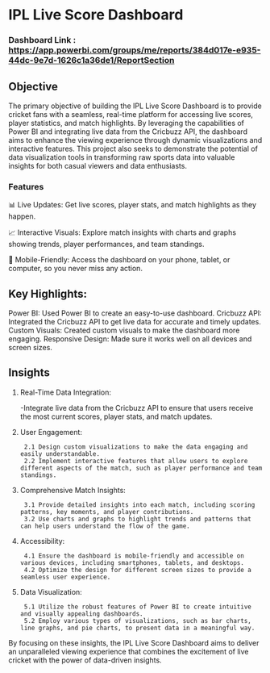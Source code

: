 # IPL Live Score Dashboard

### Dashboard Link : https://app.powerbi.com/groups/me/reports/384d017e-e935-44dc-9e7d-1626c1a36de1/ReportSection

## Objective
The primary objective of building the IPL Live Score Dashboard is to provide cricket fans with a seamless, real-time platform for accessing live scores, player statistics, and match highlights. By leveraging the capabilities of Power BI and integrating live data from the Cricbuzz API, the dashboard aims to enhance the viewing experience through dynamic visualizations and interactive features. This project also seeks to demonstrate the potential of data visualization tools in transforming raw sports data into valuable insights for both casual viewers and data enthusiasts.


### Features

📊 Live Updates: Get live scores, player stats, and match highlights as they happen.

📈 Interactive Visuals: Explore match insights with charts and graphs showing trends, player performances, and team standings.

📱 Mobile-Friendly: Access the dashboard on your phone, tablet, or computer, so you never miss any action.

## Key Highlights:

Power BI: Used Power BI to create an easy-to-use dashboard.
Cricbuzz API: Integrated the Cricbuzz API to get live data for accurate and timely updates.
Custom Visuals: Created custom visuals to make the dashboard more engaging.
Responsive Design: Made sure it works well on all devices and screen sizes.

## Insights

1. Real-Time Data Integration:
   
   -Integrate live data from the Cricbuzz API to ensure that users receive the most current scores, player stats, and match updates.

2. User Engagement:
   
        2.1 Design custom visualizations to make the data engaging and easily understandable.
        2.2 Implement interactive features that allow users to explore different aspects of the match, such as player performance and team standings.


3. Comprehensive Match Insights:
   
        3.1 Provide detailed insights into each match, including scoring patterns, key moments, and player contributions.
        3.2 Use charts and graphs to highlight trends and patterns that can help users understand the flow of the game.



4. Accessibility:
   
        4.1 Ensure the dashboard is mobile-friendly and accessible on various devices, including smartphones, tablets, and desktops.
        4.2 Optimize the design for different screen sizes to provide a seamless user experience.


5. Data Visualization:
   
        5.1 Utilize the robust features of Power BI to create intuitive and visually appealing dashboards.
        5.2 Employ various types of visualizations, such as bar charts, line graphs, and pie charts, to present data in a meaningful way.


By focusing on these insights, the IPL Live Score Dashboard aims to deliver an unparalleled viewing experience that combines the excitement of live cricket with the power of data-driven insights.
